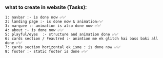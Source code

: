 ### what to create in website (Tasks):
    1: navbar :- is done now ✅✅
    2: landing page :- is done now & animation✅✅ 
    3: marquee :- animation is also done now ✅✅ 
    4: about :- is done now ✅✅
    5: playful/eyes  :- structure and animation done ✅✅
    6: cards section / Feautred :- animtion me ek glitch hai bass baki all done ✅✅
    7: cards section horizontal ek isme : is done now ✅✅
    8: footer :- static footer is done ✅✅